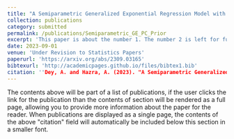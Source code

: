 ```yaml
---
title: "A Semiparametric Generalized Exponential Regression Model with a Principled Distance-based Prior for Analyzing Trends in Rainfall"
collection: publications
category: submitted
permalink: /publications/Semiparametric_GE_PC_Prior
excerpt: 'This paper is about the number 1. The number 2 is left for future work.'
date: 2023-09-01
venue: 'Under Revision to Statistics Papers'
paperurl: 'https://arxiv.org/abs/2309.03165'
bibtexurl: 'http://academicpages.github.io/files/bibtex1.bib'
citation: ''Dey, A. and Hazra, A. (2023). "A Semiparametric Generalized Exponential Regression Model with a Principled Distance-based Prior for Analyzing Trends in Rainfall" Submitted.'
---
```

The contents above will be part of a list of publications, if the user clicks the link for the publication than the contents of section will be rendered as a full page, allowing you to provide more information about the paper for the reader. When publications are displayed as a single page, the contents of the above "citation" field will automatically be included below this section in a smaller font.
